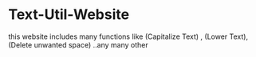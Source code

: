 # Text-Util-Website
this website includes many functions like (Capitalize Text) , (Lower Text), (Delete unwanted space) ..any  many other
